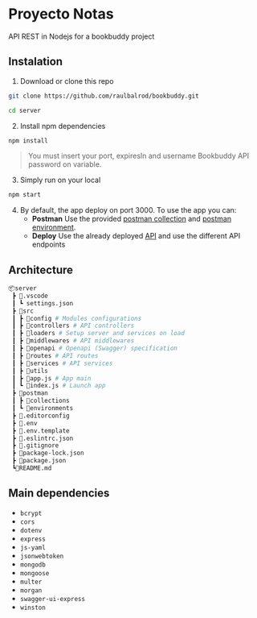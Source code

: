 # Proyecto Notas
API REST in Nodejs for a bookbuddy project

## Instalation

1. Download or clone this repo

```bash
git clone https://github.com/raulbalrod/bookbuddy.git
```

```bash
cd server
```

2. Install npm dependencies

```bash
npm install
```

> You must insert your port, expiresIn and username Bookbuddy API password on variable.

3. Simply run on your local

```bash
npm start
```

4. By default, the app deploy on port 3000. To use the app you can:
    - **Postman** Use the provided [postman collection](./postman/collections) and [postman environment](./postman/environments).
    - **Deploy** Use the already deployed [API](https://bookbuddy-v7ra.onrender.com) and use the different API endpoints

## Architecture

```bash
📦server
 ┣ 📂.vscode
 ┃ ┗ settings.json
 ┣ 📂src
 ┃ ┣ 📂config # Modules configurations
 ┃ ┣ 📂controllers # API controllers
 ┃ ┣ 📂loaders # Setup server and services on load
 ┃ ┣ 📂middlewares # API middlewares
 ┃ ┣ 📂openapi # Openapi (Swagger) specification
 ┃ ┣ 📂routes # API routes
 ┃ ┣ 📂services # API services
 ┃ ┣ 📂utils
 ┃ ┣ 📜app.js # App main
 ┃ ┗ 📜index.js # Launch app
 ┣ 📂postman
 ┃ ┣ 📂collections
 ┃ ┗ 📂environments
 ┣ 📜.editorconfig
 ┣ 📜.env
 ┣ 📜.env.template
 ┣ 📜.eslintrc.json
 ┣ 📜.gitignore
 ┣ 📜package-lock.json
 ┣ 📜package.json
 ┗📜README.md
```

## Main dependencies

- `bcrypt`
- `cors`
- `dotenv`
- `express`
- `js-yaml`
- `jsonwebtoken`
- `mongodb`
- `mongoose`
- `multer`
- `morgan`
- `swagger-ui-express`
- `winston`
